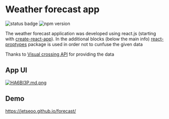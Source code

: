 # Weather forecast app
![status badge](https://badgen.net/github/status/micromatch/micromatch/gh-pages)
![npm version](https://badgen.net/npm/v/express)

The weather forecast application was developed using react.js (starting with [create-react-app](https://create-react-app.dev/)). In the additional blocks (below the main info) [react-proptypes](https://www.npmjs.com/package/prop-types) package is used in order not to cunfuse the given data

Thanks to [Visual crossing API](https://www.visualcrossing.com/) for providing the data

## App UI
[![HA6BI3P.md.png](https://iili.io/HA6BI3P.md.png)](https://freeimage.host/i/HA6BI3P)

## Demo
https://jetseoo.github.io/forecast/
